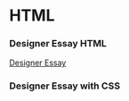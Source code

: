 HTML
====

### Designer Essay HTML

[Designer Essay](https://cal-orr.github.io/design_essay/designessay.html)

### Designer Essay with CSS

